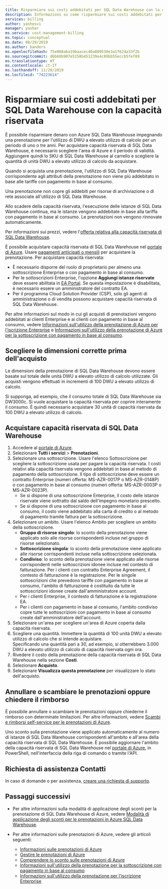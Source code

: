 ```yaml
---
title: Risparmiare sui costi addebitati per SQL Data Warehouse con la capacità riservata di Azure
description: Informazioni su come risparmiare sui costi addebitati per SQL Data Warehouse con la capacità riservata.
services: billing
author: yashesvi
manager: yashar
ms.service: cost-management-billing
ms.topic: conceptual
ms.date: 08/29/2019
ms.author: banders
ms.openlocfilehash: 75e008a6a19baacec40a809530e3a1f624a33f2b
ms.sourcegitcommit: d6b68b907e5158b451239e4c09bb55eccb5fef89
ms.translationtype: HT
ms.contentlocale: it-IT
ms.lasthandoff: 11/20/2019
ms.locfileid: "74223614"
---
```

# <a name="save-costs-for-sql-data-warehouse-charges-with-reserved-capacity"></a>Risparmiare sui costi addebitati per SQL Data Warehouse con la capacità riservata

È possibile risparmiare denaro con Azure SQL Data Warehouse impegnando una prenotazione per l'utilizzo di DWU a elevato utilizzo di calcolo per un periodo di uno o tre anni. Per acquistare capacità riservata di SQL Data Warehouse, è necessario scegliere l'area di Azure e il periodo di validità. Aggiungere quindi lo SKU di SQL Data Warehouse al carrello e scegliere la quantità di unità DWU a elevato utilizzo di calcolo da acquistare.

Quando si acquista una prenotazione, l'utilizzo di SQL Data Warehouse corrispondente agli attributi della prenotazione non viene più addebitato in base alle tariffe con pagamento in base al consumo.

Una prenotazione non copre gli addebiti per risorse di archiviazione o di rete associate all'utilizzo di SQL Data Warehouse.

Allo scadere della capacità riservata, l'esecuzione delle istanze di SQL Data Warehouse continua, ma le istanze vengono addebitate in base alla tariffa con pagamento in base al consumo. Le prenotazioni non vengono rinnovate automaticamente.

Per informazioni sui prezzi, vedere l'[offerta relativa alla capacità riservata di SQL Data Warehouse](https://azure.microsoft.com/pricing/details/sql-data-warehouse/gen2/).

È possibile acquistare capacità riservata di SQL Data Warehouse nel [portale di Azure](https://portal.azure.com/#blade/Microsoft_Azure_Reservations/ReservationsBrowseBlade). Usare [pagamenti anticipati o mensili](billing-monthly-payments-reservations.md) per acquistare la prenotazione. Per acquistare capacità riservata:

- È necessario disporre del ruolo di proprietario per almeno una sottoscrizione Enterprise o con pagamento in base al consumo.
- Per le sottoscrizioni Enterprise, l'opzione **Aggiungi istanze riservate** deve essere abilitata in [EA Portal](https://ea.azure.com/). Se questa impostazione è disabilitata, è necessario essere un amministratore del contratto EA.
- Per il programma Cloud Solution Provider (CSP), solo gli agenti di amministrazione o di vendita possono acquistare capacità riservata di SQL Data Warehouse.

Per altre informazioni sul modo in cui gli acquisti di prenotazioni vengono addebitati ai clienti Enterprise e ai clienti con pagamento in base al consumo, vedere [Informazioni sull'utilizzo della prenotazione di Azure per l'iscrizione Enterprise](billing-understand-reserved-instance-usage-ea.md) e [Informazioni sull'utilizzo della prenotazione di Azure per la sottoscrizione con pagamento in base al consumo](billing-understand-reserved-instance-usage.md).

## <a name="choose-the-right-size-before-purchase"></a>Scegliere le dimensioni corrette prima dell'acquisto

Le dimensioni della prenotazione di SQL Data Warehouse devono essere basate sul totale delle unità DWU a elevato utilizzo di calcolo utilizzate. Gli acquisti vengono effettuati in incrementi di 100 DWU a elevato utilizzo di calcolo.

Si supponga, ad esempio, che il consumo totale di SQL Data Warehouse sia DW3000c. Si vuole acquistare la capacità riservata per coprire interamente il consumo. È quindi necessario acquistare 30 unità di capacità riservata da 100 DWU a elevato utilizzo di calcolo.

## <a name="buy-sql-data-warehouse-reserved-capacity"></a>Acquistare capacità riservata di SQL Data Warehouse

1. Accedere al [portale di Azure](https://portal.azure.com/).
2. Selezionare **Tutti i servizi** > **Prenotazioni**.
3. Selezionare una sottoscrizione. Usare l'elenco Sottoscrizione per scegliere la sottoscrizione usata per pagare la capacità riservata. I costi relativi alla capacità riservata vengono addebitati in base al metodo di pagamento della sottoscrizione. Il tipo di sottoscrizione deve essere un contratto Enterprise (numeri offerta: MS-AZR-0017P o MS-AZR-0148P) o con pagamento in base al consumo (numeri offerta: MS-AZR-0003P o MS-AZR-0023P).
   - Se si dispone di una sottoscrizione Enterprise, il costo delle istanze riservate viene sottratto dal saldo dell'impegno monetario prescelto.
   - Se si dispone di una sottoscrizione con pagamento in base al consumo, il costo viene addebitato alla carta di credito o al metodo di pagamento tramite fattura per la sottoscrizione.
4. Selezionare un ambito. Usare l'elenco Ambito per scegliere un ambito della sottoscrizione.
   - **Gruppo di risorse singolo**: lo sconto della prenotazione viene applicato solo alle risorse corrispondenti incluse nel gruppo di risorse selezionato.
   - **Sottoscrizione singola**: lo sconto della prenotazione viene applicato alle risorse corrispondenti incluse nella sottoscrizione selezionata.
   - **Condiviso**: lo sconto della prenotazione viene applicato alle risorse corrispondenti nelle sottoscrizioni idonee incluse nel contesto di fatturazione. Per i clienti con contratto Enterprise Agreement, il contesto di fatturazione è la registrazione. Per le singole sottoscrizioni che prevedono tariffe con pagamento in base al consumo, l'ambito di fatturazione è costituito da tutte le sottoscrizioni idonee create dall'amministratore account.
   - Per i clienti Enterprise, il contesto di fatturazione è la registrazione EA.
   - Per i clienti con pagamento in base al consumo, l'ambito condiviso copre tutte le sottoscrizioni con pagamento in base al consumo create dall'amministratore dell'account.
5. Selezionare un'area per scegliere un'area di Azure coperta dalla capacità riservata.
6. Scegliere una quantità. Immettere la quantità di 100 unità DWU a elevato utilizzo di calcolo che si intende acquistare.    
   Specificando una quantità pari a 30, ad esempio, si otterrebbero 3.000 DWU a elevato utilizzo di calcolo di capacità riservata ogni ora.
7. Rivedere il costo della prenotazione della capacità riservata di SQL Data Warehouse nella sezione **Costi**.
8. Selezionare **Acquisto**.
9. Selezionare **Visualizza questa prenotazione** per visualizzare lo stato dell'acquisto.

## <a name="cancel-exchange-or-refund-reservations"></a>Annullare o scambiare le prenotazioni oppure chiedere il rimborso

È possibile annullare o scambiare le prenotazioni oppure chiederne il rimborso con determinate limitazioni. Per altre informazioni, vedere [Scambi e rimborsi self-service per le prenotazioni di Azure](billing-azure-reservations-self-service-exchange-and-refund.md).

Uno sconto sulla prenotazione viene applicato automaticamente al numero di istanze di SQL Data Warehouse corrispondenti all'ambito e all'area della capacità riservata di SQL Data Warehouse. È possibile aggiornare l'ambito della capacità riservata di SQL Data Warehouse nel [portale di Azure](https://portal.azure.com/), in PowerShell, nell'interfaccia della riga di comando o tramite l'API.

## <a name="need-help-contact-us"></a>Richiesta di assistenza Contatti

In caso di domande o per assistenza, [creare una richiesta di supporto](https://portal.azure.com/).

## <a name="next-steps"></a>Passaggi successivi

- Per altre informazioni sulla modalità di applicazione degli sconti per la prenotazione di SQL Data Warehouse di Azure, vedere [Modalità di applicazione degli sconti per le prenotazioni in Azure SQL Data Warehouse](billing-prepay-sql-data-warehouse-charges-with-reserved-capacity.md).

- Per altre informazioni sulle prenotazioni di Azure, vedere gli articoli seguenti:
  - [Informazioni sulle prenotazioni di Azure](billing-save-compute-costs-reservations.md)
  - [Gestire le prenotazioni di Azure](billing-manage-reserved-vm-instance.md)
  - [Comprendere lo sconto sulle prenotazioni di Azure](billing-understand-reservation-charges.md)
  - [Informazioni sull'utilizzo della prenotazione per la sottoscrizione con pagamento in base al consumo](billing-understand-reserved-instance-usage.md)
  - [Informazioni sull'utilizzo della prenotazione per l'iscrizione Enterprise](billing-understand-reserved-instance-usage-ea.md)

